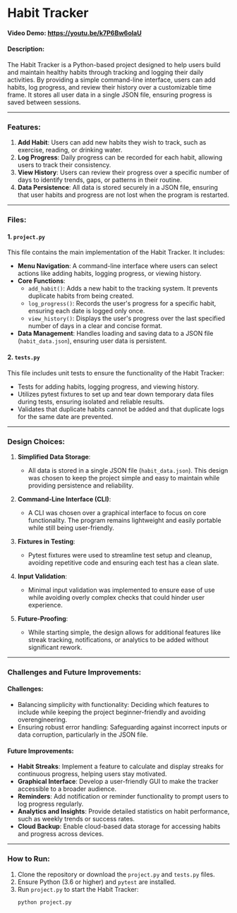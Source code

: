 # Habit Tracker
#### Video Demo:  https://youtu.be/k7P6Bw6olaU
#### Description:

The Habit Tracker is a Python-based project designed to help users build and maintain healthy habits through tracking and logging their daily activities. By providing a simple command-line interface, users can add habits, log progress, and review their history over a customizable time frame. It stores all user data in a single JSON file, ensuring progress is saved between sessions.

---

### Features:

1. **Add Habit**: Users can add new habits they wish to track, such as exercise, reading, or drinking water.
2. **Log Progress**: Daily progress can be recorded for each habit, allowing users to track their consistency.
3. **View History**: Users can review their progress over a specific number of days to identify trends, gaps, or patterns in their routine.
4. **Data Persistence**: All data is stored securely in a JSON file, ensuring that user habits and progress are not lost when the program is restarted.

---

### Files:

#### 1. `project.py`
This file contains the main implementation of the Habit Tracker. It includes:
- **Menu Navigation**: A command-line interface where users can select actions like adding habits, logging progress, or viewing history.
- **Core Functions**:
  - `add_habit()`: Adds a new habit to the tracking system. It prevents duplicate habits from being created.
  - `log_progress()`: Records the user's progress for a specific habit, ensuring each date is logged only once.
  - `view_history()`: Displays the user's progress over the last specified number of days in a clear and concise format.
- **Data Management**: Handles loading and saving data to a JSON file (`habit_data.json`), ensuring user data is persistent.

#### 2. `tests.py`
This file includes unit tests to ensure the functionality of the Habit Tracker:
- Tests for adding habits, logging progress, and viewing history.
- Utilizes pytest fixtures to set up and tear down temporary data files during tests, ensuring isolated and reliable results.
- Validates that duplicate habits cannot be added and that duplicate logs for the same date are prevented.

---

### Design Choices:

1. **Simplified Data Storage**:
   - All data is stored in a single JSON file (`habit_data.json`). This design was chosen to keep the project simple and easy to maintain while providing persistence and reliability.

2. **Command-Line Interface (CLI)**:
   - A CLI was chosen over a graphical interface to focus on core functionality. The program remains lightweight and easily portable while still being user-friendly.

3. **Fixtures in Testing**:
   - Pytest fixtures were used to streamline test setup and cleanup, avoiding repetitive code and ensuring each test has a clean slate.

4. **Input Validation**:
   - Minimal input validation was implemented to ensure ease of use while avoiding overly complex checks that could hinder user experience.

5. **Future-Proofing**:
   - While starting simple, the design allows for additional features like streak tracking, notifications, or analytics to be added without significant rework.

---

### Challenges and Future Improvements:

#### Challenges:
- Balancing simplicity with functionality: Deciding which features to include while keeping the project beginner-friendly and avoiding overengineering.
- Ensuring robust error handling: Safeguarding against incorrect inputs or data corruption, particularly in the JSON file.

#### Future Improvements:
- **Habit Streaks**: Implement a feature to calculate and display streaks for continuous progress, helping users stay motivated.
- **Graphical Interface**: Develop a user-friendly GUI to make the tracker accessible to a broader audience.
- **Reminders**: Add notification or reminder functionality to prompt users to log progress regularly.
- **Analytics and Insights**: Provide detailed statistics on habit performance, such as weekly trends or success rates.
- **Cloud Backup**: Enable cloud-based data storage for accessing habits and progress across devices.

---

### How to Run:

1. Clone the repository or download the `project.py` and `tests.py` files.
2. Ensure Python (3.6 or higher) and `pytest` are installed.
3. Run `project.py` to start the Habit Tracker:
   ```bash
   python project.py

